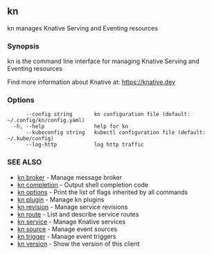 ## kn

kn manages Knative Serving and Eventing resources

### Synopsis

kn is the command line interface for managing Knative Serving and Eventing resources

 Find more information about Knative at: https://knative.dev

### Options

```
      --config string       kn configuration file (default: ~/.config/kn/config.yaml)
  -h, --help                help for kn
      --kubeconfig string   kubectl configuration file (default: ~/.kube/config)
      --log-http            log http traffic
```

### SEE ALSO

* [kn broker](kn_broker.md)	 - Manage message broker
* [kn completion](kn_completion.md)	 - Output shell completion code
* [kn options](kn_options.md)	 - Print the list of flags inherited by all commands
* [kn plugin](kn_plugin.md)	 - Manage kn plugins
* [kn revision](kn_revision.md)	 - Manage service revisions
* [kn route](kn_route.md)	 - List and describe service routes
* [kn service](kn_service.md)	 - Manage Knative services
* [kn source](kn_source.md)	 - Manage event sources
* [kn trigger](kn_trigger.md)	 - Manage event triggers
* [kn version](kn_version.md)	 - Show the version of this client

